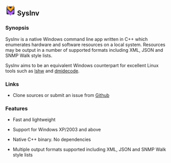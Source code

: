 ## ![SysInv Logo](SysInv-Icon-32x32.png) SysInv

### Synopsis

SysInv is a native Windows command line app written in C++ which enumerates hardware and software resources on a local system.
Resources may be output in a number of supported formats including XML, JSON and SNMP Walk style lists.

SysInv aims to be an equivalent Windows counterpart for excellent Linux tools such as [lshw](http://ezix.org/project/wiki/HardwareLiSter) and [dmidecode](http://www.nongnu.org/dmidecode/).

### Links

* Clone sources or submit an issue from [Github](https://github.com/cavaliercoder/sysinv)
  
### Features

* Fast and lightweight

* Support for Windows XP/2003 and above

* Native C++ binary. No dependencies

* Multiple output formats supported including XML, JSON and SNMP Walk style lists
